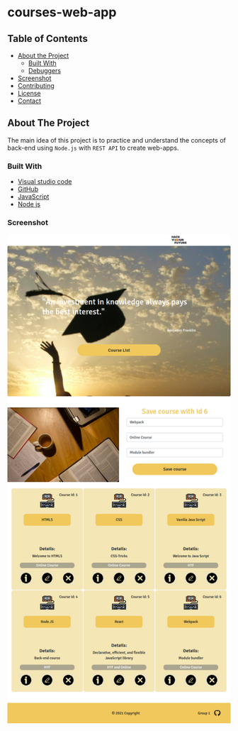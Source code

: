 # courses-web-app

## Table of Contents

- [About the Project](#about-the-project)
  - [Built With](#built-with)
  - [Debuggers](#debuggers)
- [Screenshot](#screenshot)
- [Contributing](#contributing)
- [License](#license)
- [Contact](#contact)


## About The Project




The main idea of this project is to practice and understand the concepts of back-end using `Node.js`  with `REST API` to create web-apps.


### Built With

- [Visual studio code](https://code.visualstudio.com/)
- [GitHub](https://github.com)
- [JavaScript](https://www.javascript.com/)
- [Node js](https://nodejs.org/en/)

### Screenshot
<p align="center">
  <img src="https://github.com/bermarte/courses-web-app/blob/master/planning/screenshot.png" alt="screenshot" width="600">
</p>
